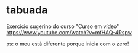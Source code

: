 # tabuada

Exercicio sugerino do curso "Curso em vídeo" https://www.youtube.com/watch?v=mfHAQ-4Rspw

ps: o meu está diferente porque inicia com o zero!
